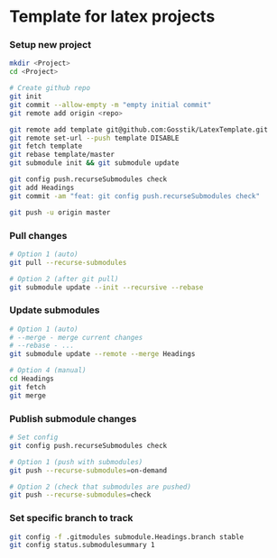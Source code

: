 # Template for latex projects

### Setup new project

```bash
mkdir <Project>
cd <Project>

# Create github repo
git init
git commit --allow-empty -m "empty initial commit"
git remote add origin <repo>

git remote add template git@github.com:Gosstik/LatexTemplate.git
git remote set-url --push template DISABLE
git fetch template
git rebase template/master
git submodule init && git submodule update

git config push.recurseSubmodules check
git add Headings
git commit -am "feat: git config push.recurseSubmodules check"

git push -u origin master
```

### Pull changes

```bash
# Option 1 (auto)
git pull --recurse-submodules

# Option 2 (after git pull)
git submodule update --init --recursive --rebase
```

### Update submodules

```bash
# Option 1 (auto)
# --merge - merge current changes
# --rebase - ...
git submodule update --remote --merge Headings

# Option 4 (manual)
cd Headings
git fetch
git merge
```

### Publish submodule changes

```bash
# Set config
git config push.recurseSubmodules check

# Option 1 (push with submodules)
git push --recurse-submodules=on-demand

# Option 2 (check that submodules are pushed)
git push --recurse-submodules=check
```

### Set specific branch to track

```bash
git config -f .gitmodules submodule.Headings.branch stable
git config status.submodulesummary 1
```

